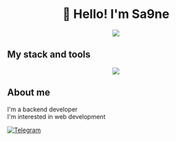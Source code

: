 
<h1 align="center">👋 Hello! I'm Sa9ne </h1>

<div align="center">
    <img src="https://giffiles.alphacoders.com/132/132734.gif" style="background: transparent;" />
</div>

## My stack and tools

<div align="center">
    <img src="https://skillicons.dev/icons?i=github,go,flutter,dart,postgres">
</div>

## About me
I'm a backend developer  
I'm interested in web development  

[![Telegram](https://img.shields.io/badge/-Telegram-2CA5E0?style=flat&logo=telegram&logoColor=white)](https://tlgg.ru/Sa9neee)
